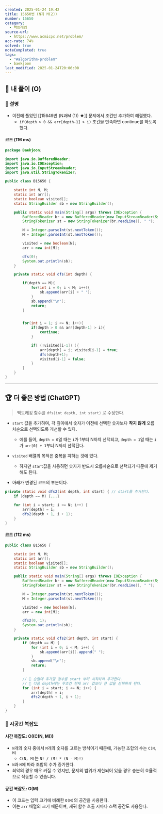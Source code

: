 ```yaml
---
created: 2025-01-24 19:42
title: 15650번 (N과 M(2))
number: 15650
category:
  - 백트래킹
source-url:
  - https://www.acmicpc.net/problem/
acc-rate: 74%
solved: true
noteCompleted: true
tags:
  - "#algorithm-problem"
  - baekjoon
last_modified: 2025-01-24T20:06:00
---
```

## 💁 내 풀이 (O)
### 🍪 설명
- 이전에 풀었던 [[15649번 (N과M (1)) ★]] 문제에서 조건만 추가하여 해결했다.
	- `if(depth > 0 && arr[depth-1] > i)` 조건을 만족하면 continue를 하도록했다.
#### 코드 (116 ms)
```java
package Baekjoon;

import java.io.BufferedReader;
import java.io.IOException;
import java.io.InputStreamReader;
import java.util.StringTokenizer;

public class B15650 {

    static int N, M;
    static int arr[];
    static boolean visited[];
    static StringBuilder sb = new StringBuilder();

    public static void main(String[] args) throws IOException {
        BufferedReader br = new BufferedReader(new InputStreamReader(System.in));
        StringTokenizer st = new StringTokenizer(br.readLine(), " ");

        N = Integer.parseInt(st.nextToken());
        M = Integer.parseInt(st.nextToken());

        visited = new boolean[N];
        arr = new int[M];

        dfs(0);
        System.out.println(sb);
    }

    private static void dfs(int depth) {

        if(depth == M){
            for(int i = 0; i < M; i++){
                sb.append(arr[i] + " ");
            }
            sb.append("\n");
            return;
        }


        for(int i = 1; i <= N; i++){
            if(depth > 0 && arr[depth-1] > i){
                continue;
            }

            if( (!visited[i-1]) ){
                arr[depth] = i; visited[i-1] = true;
                dfs(depth+1);
                visited[i-1] = false;
            }
        }
    }
}

```
---
## 🏆 더 좋은 방법 (ChatGPT)
> 백트래킹 함수를 `dfs(int depth, int start)` 로 수정한다.
- `start` 값을 추가하여, 각 깊이에서 숫자가 이전에 선택한 숫자보다 **작지 않게** 오름차순으로 선택되도록 개선할 수 있다.
	- 예를 들어, `depth = 0`일 때는 `i`가 1부터 N까지 선택되고, `depth = 1`일 때는 `i`가 `arr[0] + 1`부터 N까지 선택된다.
- `visited` 배열의 목적은 중복을 피하는 것에 있다. 
	- 하지만 `start`값을 사용하면 숫자가 반드시 오름차순으로 선택되기 때문에 제거해도 된다.

- 아래가 변경된 코드의 부분이다.
```java
private static void dfs2(int depth, int start) { // start를 추가한다.
	if (depth == M) {...}
  
	for (int i = start; i <= N; i++) {
		arr[depth] = i;
		dfs2(depth + 1, i + 1);
	}
}
```

#### 코드 (112 ms)
```java
public class B15650 {

    static int N, M;
    static int arr[];
    static boolean visited[];
    static StringBuilder sb = new StringBuilder();

    public static void main(String[] args) throws IOException {
        BufferedReader br = new BufferedReader(new InputStreamReader(System.in));
        StringTokenizer st = new StringTokenizer(br.readLine(), " ");

        N = Integer.parseInt(st.nextToken());
        M = Integer.parseInt(st.nextToken());

        visited = new boolean[N];
        arr = new int[M];

        dfs2(0, 1);
        System.out.println(sb);
    }

    private static void dfs2(int depth, int start) {
        if (depth == M) {
            for (int i = 0; i < M; i++) {
                sb.append(arr[i]).append(" ");
            }
            sb.append("\n");
            return;
        }
		
		// 📌 순열에 추가할 정수를 start 부터 시작하여 추가한다.
		// 📌 다음 depth에는 무조건 현재 arr 값보다 큰 값을 선택하게 된다.   
        for (int i = start; i <= N; i++) {
            arr[depth] = i;
            dfs2(depth + 1, i + 1);
        }
    }
}
```

### 🍪 시공간 복잡도
#### 시간 복잡도: O((C(N, M)))
- `N`개의 숫자 중에서 `M`개의 숫자를 고르는 방식이기 때문에, 가능한 조합의 수는 `C(N, M)`
	- `C(N, M)`는 `N! / (M! * (N - M)!)`
- `N`과 `M`에 따라 조합의 수가 증가한다.
- 최악의 경우 매우 커질 수 있지만, 문제의 범위가 제한되어 있을 경우 충분히 효율적으로 작동할 수 있습니다.
#### 공간 복잡도: O(M)
- 이 코드는 입력 크기에 비례한 `O(M)`의 공간을 사용한다.
- 이는 `arr` 배열의 크기 때문이며, 재귀 함수 호출 시마다 스택 공간도 사용된다.




